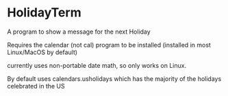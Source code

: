 # HolidayTerm
A program to show a message for the next Holiday 

Requires the calendar (not cal)  program to be installed (installed in most Linux/MacOS by default) 

currently uses non-portable date math, so only works on Linux. 

By default uses calendars.usholidays which has the majority of the holidays celebrated in the US
